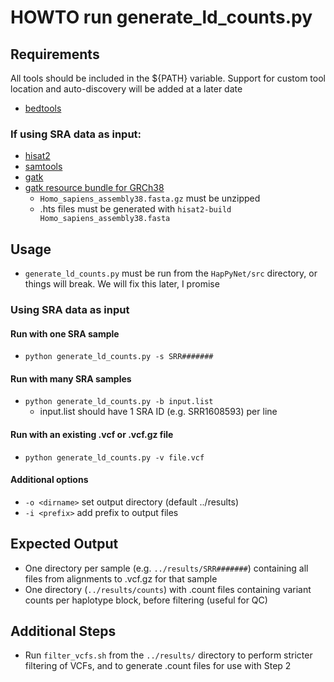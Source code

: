 # HOWTO run generate_ld_counts.py

## Requirements

  All tools should be included in the ${PATH} variable. Support for custom tool location and auto-discovery will be added at a later date

  * [bedtools](http://bedtools.readthedocs.io/en/latest/index.html)

### If using SRA data as input:

  * [hisat2](https://ccb.jhu.edu/software/hisat2/index.shtml)
  * [samtools](http://www.htslib.org/download/)
  * [gatk](https://software.broadinstitute.org/gatk/download/)
  * [gatk resource bundle for GRCh38](https://software.broadinstitute.org/gatk/download/bundle)
    * `Homo_sapiens_assembly38.fasta.gz` must be unzipped
    * .hts files must be generated with `hisat2-build Homo_sapiens_assembly38.fasta`

## Usage
  * `generate_ld_counts.py` must be run from the `HapPyNet/src` directory, or things will break. We will fix this later, I promise

### Using SRA data as input

#### Run with one SRA sample
  * `python generate_ld_counts.py -s SRR#######`

#### Run with many SRA samples
  * `python generate_ld_counts.py -b input.list`
    * input.list should have 1 SRA ID (e.g. SRR1608593) per line

#### Run with an existing .vcf or .vcf.gz file
  * `python generate_ld_counts.py -v file.vcf`

#### Additional options
  * `-o <dirname>` set output directory (default ../results)
  * `-i <prefix>` add prefix to output files
  
## Expected Output
  * One directory per sample (e.g. `../results/SRR#######`) containing all files from alignments to .vcf.gz for that sample
  * One directory (`../results/counts`) with .count files containing variant counts per haplotype block, before filtering (useful for QC)
  
## Additional Steps
  * Run `filter_vcfs.sh` from the `../results/` directory to perform stricter filtering of VCFs, and to generate .count files for use with Step 2

